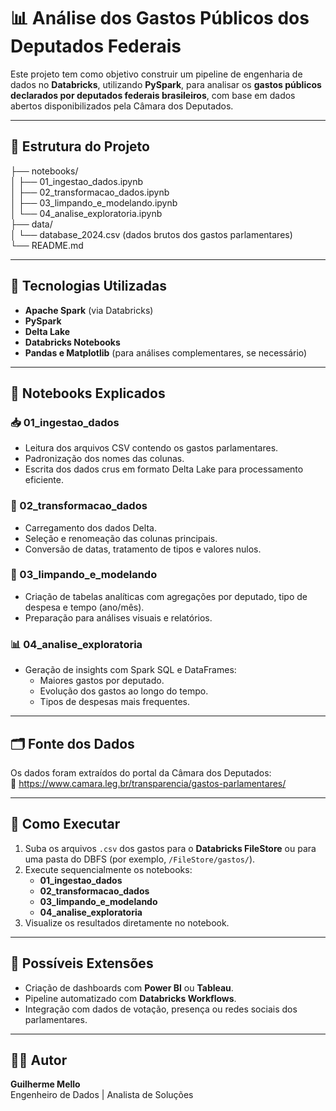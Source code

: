 # 📊 Análise dos Gastos Públicos dos Deputados Federais

Este projeto tem como objetivo construir um pipeline de engenharia de dados no **Databricks**, utilizando **PySpark**, para analisar os **gastos públicos declarados por deputados federais brasileiros**, com base em dados abertos disponibilizados pela Câmara dos Deputados.

---

## 📁 Estrutura do Projeto

├── notebooks/<br>
│ ├── 01_ingestao_dados.ipynb<br>
│ ├── 02_transformacao_dados.ipynb<br>
│ ├── 03_limpando_e_modelando.ipynb<br>
│ └── 04_analise_exploratoria.ipynb<br>
├── data/<br>
│ └── database_2024.csv (dados brutos dos gastos parlamentares)<br>
└── README.md

---

## 🧱 Tecnologias Utilizadas

- **Apache Spark** (via Databricks)
- **PySpark**
- **Delta Lake**
- **Databricks Notebooks**
- **Pandas e Matplotlib** (para análises complementares, se necessário)

---

## 🧪 Notebooks Explicados

### 📥 01_ingestao_dados

- Leitura dos arquivos CSV contendo os gastos parlamentares.
- Padronização dos nomes das colunas.
- Escrita dos dados crus em formato Delta Lake para processamento eficiente.

### 🔧 02_transformacao_dados

- Carregamento dos dados Delta.
- Seleção e renomeação das colunas principais.
- Conversão de datas, tratamento de tipos e valores nulos.

### 🧹 03_limpando_e_modelando

- Criação de tabelas analíticas com agregações por deputado, tipo de despesa e tempo (ano/mês).
- Preparação para análises visuais e relatórios.

### 📊 04_analise_exploratoria

- Geração de insights com Spark SQL e DataFrames:
  - Maiores gastos por deputado.
  - Evolução dos gastos ao longo do tempo.
  - Tipos de despesas mais frequentes.

---

## 🗂️ Fonte dos Dados

Os dados foram extraídos do portal da Câmara dos Deputados:  
🔗 https://www.camara.leg.br/transparencia/gastos-parlamentares/

---

## 🚀 Como Executar

1. Suba os arquivos `.csv` dos gastos para o **Databricks FileStore** ou para uma pasta do DBFS (por exemplo, `/FileStore/gastos/`).
2. Execute sequencialmente os notebooks:
   - **01_ingestao_dados**
   - **02_transformacao_dados**
   - **03_limpando_e_modelando**
   - **04_analise_exploratoria**
3. Visualize os resultados diretamente no notebook.

---

## 📌 Possíveis Extensões

- Criação de dashboards com **Power BI** ou **Tableau**.
- Pipeline automatizado com **Databricks Workflows**.
- Integração com dados de votação, presença ou redes sociais dos parlamentares.

---

## 👨‍💻 Autor

**Guilherme Mello**  
Engenheiro de Dados | Analista de Soluções  

